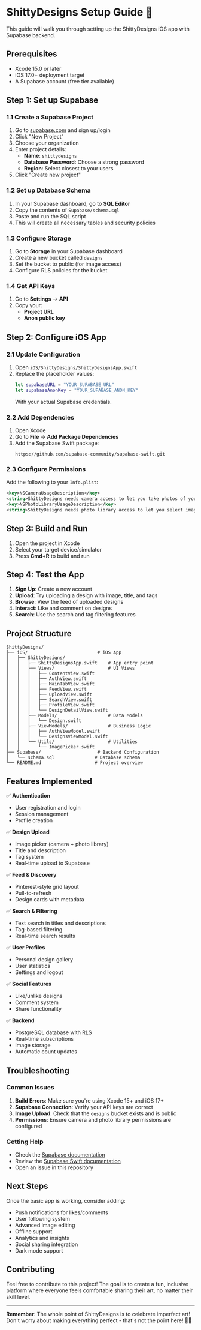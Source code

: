# ShittyDesigns Setup Guide 🎨

This guide will walk you through setting up the ShittyDesigns iOS app with Supabase backend.

## Prerequisites

- Xcode 15.0 or later
- iOS 17.0+ deployment target
- A Supabase account (free tier available)

## Step 1: Set up Supabase

### 1.1 Create a Supabase Project

1. Go to [supabase.com](https://supabase.com) and sign up/login
2. Click "New Project"
3. Choose your organization
4. Enter project details:
   - **Name**: `shittydesigns`
   - **Database Password**: Choose a strong password
   - **Region**: Select closest to your users
5. Click "Create new project"

### 1.2 Set up Database Schema

1. In your Supabase dashboard, go to **SQL Editor**
2. Copy the contents of `Supabase/schema.sql`
3. Paste and run the SQL script
4. This will create all necessary tables and security policies

### 1.3 Configure Storage

1. Go to **Storage** in your Supabase dashboard
2. Create a new bucket called `designs`
3. Set the bucket to public (for image access)
4. Configure RLS policies for the bucket

### 1.4 Get API Keys

1. Go to **Settings** → **API**
2. Copy your:
   - **Project URL**
   - **Anon public key**

## Step 2: Configure iOS App

### 2.1 Update Configuration

1. Open `iOS/ShittyDesigns/ShittyDesignsApp.swift`
2. Replace the placeholder values:
   ```swift
   let supabaseURL = "YOUR_SUPABASE_URL"
   let supabaseAnonKey = "YOUR_SUPABASE_ANON_KEY"
   ```
   With your actual Supabase credentials.

### 2.2 Add Dependencies

1. Open Xcode
2. Go to **File** → **Add Package Dependencies**
3. Add the Supabase Swift package:
   ```
   https://github.com/supabase-community/supabase-swift.git
   ```

### 2.3 Configure Permissions

Add the following to your `Info.plist`:

```xml
<key>NSCameraUsageDescription</key>
<string>ShittyDesigns needs camera access to let you take photos of your designs.</string>
<key>NSPhotoLibraryUsageDescription</key>
<string>ShittyDesigns needs photo library access to let you select images for your designs.</string>
```

## Step 3: Build and Run

1. Open the project in Xcode
2. Select your target device/simulator
3. Press **Cmd+R** to build and run

## Step 4: Test the App

1. **Sign Up**: Create a new account
2. **Upload**: Try uploading a design with image, title, and tags
3. **Browse**: View the feed of uploaded designs
4. **Interact**: Like and comment on designs
5. **Search**: Use the search and tag filtering features

## Project Structure

```
ShittyDesigns/
├── iOS/                          # iOS App
│   ├── ShittyDesigns/
│   │   ├── ShittyDesignsApp.swift    # App entry point
│   │   ├── Views/                    # UI Views
│   │   │   ├── ContentView.swift
│   │   │   ├── AuthView.swift
│   │   │   ├── MainTabView.swift
│   │   │   ├── FeedView.swift
│   │   │   ├── UploadView.swift
│   │   │   ├── SearchView.swift
│   │   │   ├── ProfileView.swift
│   │   │   └── DesignDetailView.swift
│   │   ├── Models/                   # Data Models
│   │   │   └── Design.swift
│   │   ├── ViewModels/               # Business Logic
│   │   │   ├── AuthViewModel.swift
│   │   │   └── DesignsViewModel.swift
│   │   └── Utils/                    # Utilities
│   │       └── ImagePicker.swift
├── Supabase/                     # Backend Configuration
│   └── schema.sql               # Database schema
└── README.md                    # Project overview
```

## Features Implemented

✅ **Authentication**
- User registration and login
- Session management
- Profile creation

✅ **Design Upload**
- Image picker (camera + photo library)
- Title and description
- Tag system
- Real-time upload to Supabase

✅ **Feed & Discovery**
- Pinterest-style grid layout
- Pull-to-refresh
- Design cards with metadata

✅ **Search & Filtering**
- Text search in titles and descriptions
- Tag-based filtering
- Real-time search results

✅ **User Profiles**
- Personal design gallery
- User statistics
- Settings and logout

✅ **Social Features**
- Like/unlike designs
- Comment system
- Share functionality

✅ **Backend**
- PostgreSQL database with RLS
- Real-time subscriptions
- Image storage
- Automatic count updates

## Troubleshooting

### Common Issues

1. **Build Errors**: Make sure you're using Xcode 15+ and iOS 17+
2. **Supabase Connection**: Verify your API keys are correct
3. **Image Upload**: Check that the `designs` bucket exists and is public
4. **Permissions**: Ensure camera and photo library permissions are configured

### Getting Help

- Check the [Supabase documentation](https://supabase.com/docs)
- Review the [Supabase Swift documentation](https://supabase.com/docs/reference/swift)
- Open an issue in this repository

## Next Steps

Once the basic app is working, consider adding:

- Push notifications for likes/comments
- User following system
- Advanced image editing
- Offline support
- Analytics and insights
- Social sharing integration
- Dark mode support

## Contributing

Feel free to contribute to this project! The goal is to create a fun, inclusive platform where everyone feels comfortable sharing their art, no matter their skill level.

---

**Remember**: The whole point of ShittyDesigns is to celebrate imperfect art! Don't worry about making everything perfect - that's not the point here! 🎨✨ 